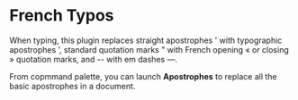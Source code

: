 # French Typos

When typing, this plugin replaces straight apostrophes ' with typographic apostrophes ’, standard quotation marks " with French opening « or closing » quotation marks, and -- with em dashes —.

From copmmand palette, you can launch **Apostrophes** to replace all the basic apostrophes in a document.
